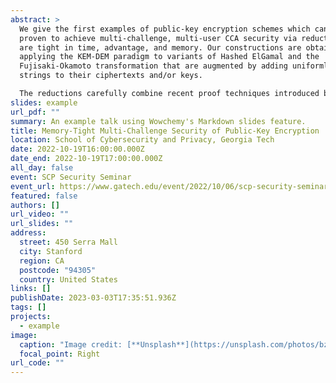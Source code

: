 ```yaml
---
abstract: >
  We give the first examples of public-key encryption schemes which can be
  proven to achieve multi-challenge, multi-user CCA security via reductions that
  are tight in time, advantage, and memory. Our constructions are obtained by
  applying the KEM-DEM paradigm to variants of Hashed ElGamal and the
  Fujisaki-Okamoto transformation that are augmented by adding uniformly random
  strings to their ciphertexts and/or keys.

  The reductions carefully combine recent proof techniques introduced by Bhattacharyya’20 and Ghoshal- Ghosal-Jaeger-Tessaro’22. Our proofs for the augmented ECIES version of Hashed-ElGamal make use of a new computational Diffie-Hellman assumption wherein the adversary is given access to a pairing to a random group, which we believe may be of independent interest.
slides: example
url_pdf: ""
summary: An example talk using Wowchemy's Markdown slides feature.
title: Memory-Tight Multi-Challenge Security of Public-Key Encryption
location: School of Cybersecurity and Privacy, Georgia Tech
date: 2022-10-19T16:00:00.000Z
date_end: 2022-10-19T17:00:00.000Z
all_day: false
event: SCP Security Seminar
event_url: https://www.gatech.edu/event/2022/10/06/scp-security-seminar-0
featured: false
authors: []
url_video: ""
url_slides: ""
address:
  street: 450 Serra Mall
  city: Stanford
  region: CA
  postcode: "94305"
  country: United States
links: []
publishDate: 2023-03-03T17:35:51.936Z
tags: []
projects:
  - example
image:
  caption: "Image credit: [**Unsplash**](https://unsplash.com/photos/bzdhc5b3Bxs)"
  focal_point: Right
url_code: ""
---
```

